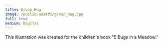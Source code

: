 ```yaml
---
title: Group Hug
image: /public/assets/group_hug.jpg
full: true
medium: Digital
---
```


This illustration was created for the children's book "5 Bugs in a Meadow."
